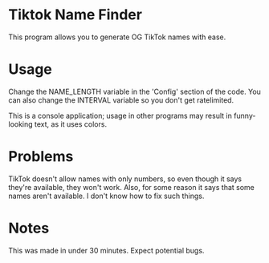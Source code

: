 # Tiktok Name Finder
This program allows you to generate OG TikTok names with ease.

# Usage
Change the NAME_LENGTH variable in the 'Config' section of the code. You can also change the INTERVAL variable so you don't get ratelimited.

This is a console application; usage in other programs may result in funny-looking text, as it uses colors.

# Problems
TikTok doesn't allow names with only numbers, so even though it says they're available, they won't work. Also, for some reason it says that some names aren't available. I don't know how to fix such things.

# Notes
This was made in under 30 minutes. Expect potential bugs.
